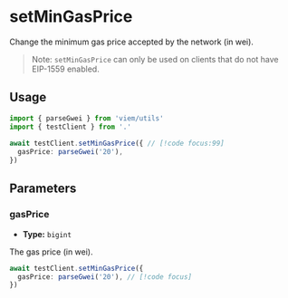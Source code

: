 # setMinGasPrice

Change the minimum gas price accepted by the network (in wei).

> Note: `setMinGasPrice` can only be used on clients that do not have EIP-1559 enabled.

## Usage

```ts
import { parseGwei } from 'viem/utils'
import { testClient } from '.'
 
await testClient.setMinGasPrice({ // [!code focus:99]
  gasPrice: parseGwei('20'),
})
```

## Parameters

### gasPrice

- **Type:** `bigint`

The gas price (in wei).

```ts
await testClient.setMinGasPrice({
  gasPrice: parseGwei('20'), // [!code focus]
})
```
